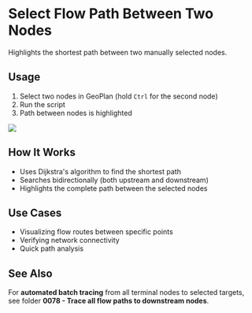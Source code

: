 # Select Flow Path Between Two Nodes

Highlights the shortest path between two manually selected nodes.

## Usage
1. Select two nodes in GeoPlan (hold `Ctrl` for the second node)
2. Run the script
3. Path between nodes is highlighted

![](gif001.gif)

## How It Works
- Uses Dijkstra's algorithm to find the shortest path
- Searches bidirectionally (both upstream and downstream)
- Highlights the complete path between the selected nodes

## Use Cases
- Visualizing flow routes between specific points
- Verifying network connectivity
- Quick path analysis

## See Also
For **automated batch tracing** from all terminal nodes to selected targets, see folder **0078 - Trace all flow paths to downstream nodes**.